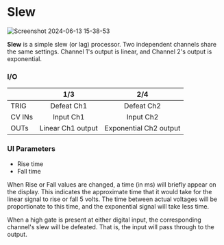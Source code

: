 # Slew

![Screenshot 2024-06-13 15-38-53](https://github.com/djphazer/O_C-Phazerville/assets/109086194/547fe806-1acb-4628-9b65-b408316e7c39)

**Slew** is a simple slew (or lag) processor. Two independent channels share the same settings. Channel 1's output is linear, and Channel 2's output is exponential.

### I/O

|        | 1/3 | 2/4 |
| ------ | :-: | :-: |
| TRIG   | Defeat Ch1    | Defeat Ch2    |
| CV INs | Input Ch1    | Input Ch2    |
| OUTs   | Linear Ch1 output    | Exponential Ch2 output    |


### UI Parameters
* Rise time
* Fall time

When Rise or Fall values are changed, a time (in ms) will briefly appear on the display. This indicates the approximate time that it would take for the linear signal to rise or fall 5 volts. The time between actual voltages will be proportionate to this time, and the exponential signal will take less time.

When a high gate is present at either digital input, the corresponding channel's slew will be defeated. That is, the input will pass through to the output.
